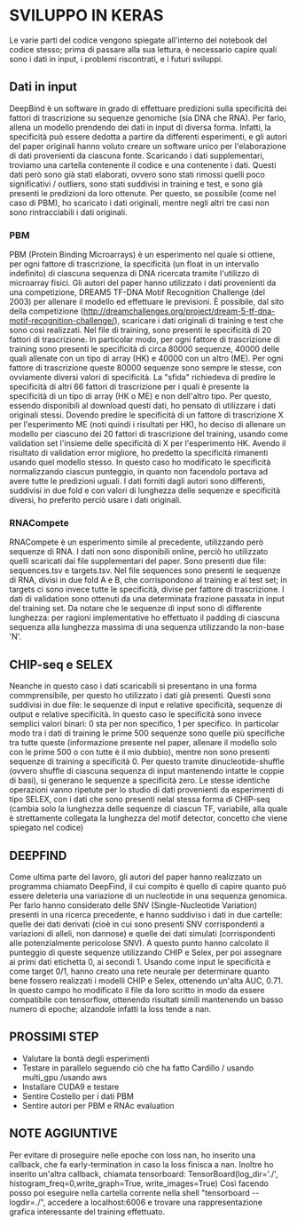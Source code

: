 # SVILUPPO IN KERAS
Le varie parti del codice vengono spiegate all'interno del notebook del codice stesso; prima di passare alla sua lettura, è necessario capire quali sono i dati in input, i problemi riscontrati, e i futuri sviluppi.

## Dati in input
DeepBind è un software in grado di effettuare predizioni sulla specificità dei fattori di trascrizione su sequenze genomiche (sia DNA che RNA). Per farlo, allena un modello prendendo dei dati in input di diversa forma.
Infatti, la specificità può essere dedotta a partire da differenti esperimenti, e gli autori del paper originali hanno voluto creare un software unico per l'elaborazione di dati provenienti da ciascuna fonte.
Scaricando i dati supplementari, troviamo una cartella contenente il codice e una contenente i dati.
Questi dati però sono già stati elaborati, ovvero sono stati rimossi quelli poco significativi / outliers, sono stati suddivisi in training e test, e sono già presenti le predizioni da loro ottenute.
Per questo, se possibile (come nel caso di PBM), ho scaricato i dati originali, mentre negli altri tre casi non sono rintracciabili i dati originali.

### PBM
PBM (Protein Binding Microarrays) è un esperimento nel quale si ottiene, per ogni fattore di trascrizione, la specificità (un float in un intervallo indefinito) di ciascuna sequenza di DNA ricercata tramite l'utilizzo di microarray fisici.
Gli autori del paper hanno utilizzato i dati provenienti da una competizione, DREAM5 TF-DNA Motif Recognition Challenge (del 2003) per allenare il modello ed effettuare le previsioni.
È possibile, dal sito della competizione (http://dreamchallenges.org/project/dream-5-tf-dna-motif-recognition-challenge/), scaricare i dati originali di training e test che sono così realizzati.
Nel file di training, sono presenti le specificità di 20 fattori di trascrizione.
In particolar modo, per ogni fattore di trascrizione di training sono presenti le specificità di circa 80000 sequenze, 40000 delle quali allenate con un tipo di array (HK) e 40000 con un altro (ME).
Per ogni fattore di trascrizione queste 80000 sequenze sono sempre le stesse, con ovviamente diversi valori di specificità.
La "sfida" richiedeva di predire le specificità di altri 66 fattori di trascrizione per i quali è presente la specificità di un tipo di array (HK o ME) e non dell'altro tipo.
Per questo, essendo disponibili al download questi dati, ho pensato di utilizzare i dati originali stessi.
Dovendo predire le specificità di un fattore di trascrizione X per l'esperimento ME (noti quindi i risultati per HK), ho deciso di allenare un modello per ciascuno dei 20 fattori di trascrizione del training, usando come validation set l'insieme delle specificità di X per l'esperimento HK.
Avendo il risultato di validation error migliore, ho predetto la specificità rimanenti usando quel modello stesso.
In questo caso ho modificato le specificità normalizzando ciascun punteggio, in quanto non facendolo portava ad avere tutte le predizioni uguali.
I dati forniti dagli autori sono differenti, suddivisi in due fold e con valori di lunghezza delle sequenze e specificità diversi, ho preferito perciò usare i dati originali.


### RNACompete
RNACompete è un esperimento simile al precedente, utilizzando però sequenze di RNA. 
I dati non sono disponibili online, perciò ho utilizzato quelli scaricati dai file supplementari del paper.
Sono presenti due file: sequences.tsv e targets.tsv.
Nel file sequences sono presenti le sequenze di RNA, divisi in due fold A e B, che corrispondono al training e al test set; in targets ci sono invece tutte le specificità, divise per fattore di trascrizione.
I dati di validation sono ottenuti da una determinata frazione passata in input del training set.
Da notare che le sequenze di input sono di differente lunghezza: per ragioni implementative ho effettuato il padding di ciascuna sequenza alla lunghezza massima di una sequenza utilizzando la non-base 'N'.

## CHIP-seq e SELEX
Neanche in questo caso i dati scaricabili si presentano in una forma commprensibile, per questo ho utilizzato i dati già presenti.
Questi sono suddivisi in due file: le sequenze di input e relative specificità, sequenze di output e relative specificità.
In questo caso le specificità sono invece semplici valori binari: 0 sta per non specifico, 1 per specifico.
In particolar modo tra i dati di training le prime 500 sequenze sono quelle più specifiche tra tutte queste (informazione presente nel paper, allenare il modello solo con le prime 500 o con tutte è il mio dubbio), mentre non sono presenti sequenze di training a specificità 0.
Per questo tramite dinucleotide-shuffle (ovvero shuffle di ciascuna sequenza di input mantenendo intatte le coppie di basi), si generano le sequenze a specificità zero.
Le stesse identiche operazioni vanno ripetute per lo studio di dati provenienti da esperimenti di tipo SELEX, con i dati che sono presenti nelal stessa forma di CHIP-seq (cambia solo la lunghezza delle sequenze di ciascun TF, variabile, alla quale è strettamente collegata la lunghezza del motif detector, concetto che viene spiegato nel codice)

## DEEPFIND
Come ultima parte del lavoro, gli autori del paper hanno realizzato un programma chiamato DeepFind, il cui compito è quello di capire quanto può essere deleteria una variazione di un nucleotide in una sequenza genomica.
Per farlo hanno considerato delle SNV (Single-Nucleotide Variation) presenti in una ricerca precedente, e hanno suddiviso i dati in due cartelle: quelle dei dati derivati (cioè in cui sono presenti SNV corrispondenti a variazioni di alleli, non dannose) e quelle dei dati simulati (corrispondenti alle potenzialmente pericolose SNV).
A questo punto hanno calcolato il punteggio di queste sequenze utilizzando CHIP e Selex, per poi assegnare ai primi dati etichetta 0, ai secondi 1.
Usando come input le specificità e come target 0/1, hanno creato una rete neurale per determinare quanto bene fossero realizzati i modelli CHIP e Selex, ottenendo un'alta AUC, 0.71.
In questo campo ho modificato il file da loro scritto in modo da essere compatibile con tensorflow, ottenendo risultati simili mantenendo un basso numero di epoche; alzandole infatti la loss tende a nan.

## PROSSIMI STEP
- Valutare la bontà degli esperimenti
- Testare in parallelo seguendo ciò che ha fatto Cardillo / usando multi_gpu /usando aws
- Installare CUDA9 e testare
- Sentire Costello per i dati PBM
- Sentire autori per PBM e RNAc evaluation 

## NOTE AGGIUNTIVE
Per evitare di proseguire nelle epoche con loss nan, ho inserito una callback, che fa early-termination in caso la loss finisca a nan. 
Inoltre ho inserito un'altra callback, chiamata tensorboard:
TensorBoard(log_dir='./', histogram_freq=0,write_graph=True, write_images=True)
Così facendo posso poi eseguire nella cartella corrente nella shell "tensorboard --logdir=./", accedere a localhost:6006 e trovare una rappresentazione grafica interessante del training effettuato.

